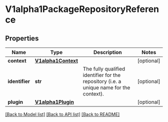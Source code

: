 # V1alpha1PackageRepositoryReference

## Properties
Name | Type | Description | Notes
------------ | ------------- | ------------- | -------------
**context** | [**V1alpha1Context**](V1alpha1Context.md) |  | [optional] 
**identifier** | **str** | The fully qualified identifier for the repository (i.e. a unique name for the context). | [optional] 
**plugin** | [**V1alpha1Plugin**](V1alpha1Plugin.md) |  | [optional] 

[[Back to Model list]](../README.md#documentation-for-models) [[Back to API list]](../README.md#documentation-for-api-endpoints) [[Back to README]](../README.md)

